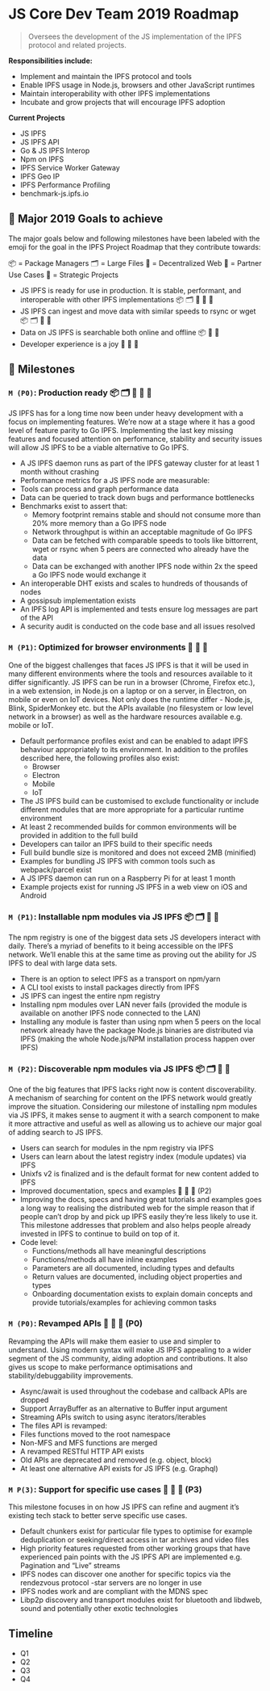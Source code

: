 # JS Core Dev Team 2019 Roadmap

> Oversees the development of the JS implementation of the IPFS protocol and related projects.
 
**Responsibilities include:**
- Implement and maintain the IPFS protocol and tools
- Enable IPFS usage in Node.js, browsers and other JavaScript runtimes
- Maintain interoperability with other IPFS implementations
- Incubate and grow projects that will encourage IPFS adoption

**Current Projects**
- JS IPFS
- JS IPFS API
- Go & JS IPFS Interop
- Npm on IPFS
- IPFS Service Worker Gateway
- IPFS Geo IP
- IPFS Performance Profiling
- benchmark-js.ipfs.io


## 🚀 Major 2019 Goals to achieve

The major goals below and following milestones have been labeled with the emoji for the goal in the IPFS Project Roadmap that they contribute towards:
 
📦 = Package Managers  🗂 = Large Files  🔄 = Decentralized Web  🤝 = Partner Use Cases  🧠 = Strategic Projects
 
- JS IPFS is ready for use in production. It is stable, performant, and interoperable with other IPFS implementations 📦 🗂 🔄 🤝 🧠
- JS IPFS can ingest and move data with similar speeds to rsync or wget 📦 🗂 🔄 🤝
- Data on JS IPFS is searchable both online and offline 📦 🔄 🤝
- Developer experience is a joy  🔄 🤝 🧠

## 💎 Milestones

### `M (P0)`: Production ready 📦 🗂 🔄 🤝 🧠

JS IPFS has for a long time now been under heavy development with a focus on implementing features. We’re now at a stage where it has a good level of feature parity to Go IPFS. Implementing the last key missing features and focused attention on performance, stability and security issues will allow JS IPFS to be a viable alternative to Go IPFS.

- A JS IPFS daemon runs as part of the IPFS gateway cluster for at least 1 month without crashing
- Performance metrics for a JS IPFS node are measurable:
- Tools can process and graph performance data
- Data can be queried to track down bugs and performance bottlenecks
- Benchmarks exist to assert that:
  - Memory footprint remains stable and should not consume more than 20% more memory than a Go IPFS node
  - Network throughput is within an acceptable magnitude of Go IPFS
  - Data can be fetched with comparable speeds to tools like bittorrent, wget or rsync when 5 peers are connected who already have the data
  - Data can be exchanged with another IPFS node within 2x the speed a Go IPFS node would exchange it
- An interoperable DHT exists and scales to hundreds of thousands of nodes
- A gossipsub implementation exists
- An IPFS log API is implemented and tests ensure log messages are part of the API
- A security audit is conducted on the code base and all issues resolved

### `M (P1)`: Optimized for browser environments 🔄 🤝 🧠

One of the biggest challenges that faces JS IPFS is that it will be used in many different environments where the tools and resources available to it differ significantly. JS IPFS can be run in a browser (Chrome, Firefox etc.), in a web extension, in Node.js on a laptop or on a server, in Electron, on mobile or even on IoT devices. Not only does the runtime differ - Node.js, Blink, SpiderMonkey etc. but the APIs available (no filesystem or low level network in a browser) as well as the hardware resources available e.g. mobile or IoT.

- Default performance profiles exist and can be enabled to adapt IPFS behaviour appropriately to its environment. In addition to the profiles described here, the following profiles also exist:
  - Browser
  - Electron
  - Mobile
  - IoT
- The JS IPFS build can be customised to exclude functionality or include different modules that are more appropriate for a particular runtime environment
- At least 2 recommended builds for common environments will be provided in addition to the full build
- Developers can tailor an IPFS build to their specific needs
- Full build bundle size is monitored and does not exceed 2MB (minified)
- Examples for bundling JS IPFS with common tools such as webpack/parcel exist
- A JS IPFS daemon can run on a Raspberry Pi for at least 1 month
- Example projects exist for running JS IPFS in a web view on iOS and Android

### `M (P1)`: Installable npm modules via JS IPFS 📦 🗂 🔄 🧠

The npm registry is one of the biggest data sets JS developers interact with daily. There’s a myriad of benefits to it being accessible on the IPFS network. We’ll enable this at the same time as proving out the ability for JS IPFS to deal with large data sets.

- There is an option to select IPFS as a transport on npm/yarn
- A CLI tool exists to install packages directly from IPFS
- JS IPFS can ingest the entire npm registry
- Installing npm modules over LAN never fails (provided the module is available on another IPFS node connected to the LAN)
- Installing any module is faster than using npm when 5 peers on the local network already have the package
Node.js binaries are distributed via IPFS (making the whole Node.js/NPM installation process happen over IPFS)
 
### `M (P2)`: Discoverable npm modules via JS IPFS 📦 🗂 🔄 🧠

One of the big features that IPFS lacks right now is content discoverability. A mechanism of searching for content on the IPFS network would greatly improve the situation. Considering our milestone of installing npm modules via JS IPFS, it makes sense to augment it with a search component to make it more attractive and useful as well as allowing us to achieve our major goal of adding search to JS IPFS.
 
- Users can search for modules in the npm registry via IPFS
- Users can learn about the latest registry index (module updates) via IPFS
- Unixfs v2 is finalized and is the default format for new content added to IPFS
- Improved documentation, specs and examples 🔄 🤝 🧠 (P2)
- Improving the docs, specs and having great tutorials and examples goes a long way to realising the distributed web for the simple reason that if people can’t drop by and pick up IPFS easily they’re less likely to use it. This milestone addresses that problem and also helps people already invested in IPFS to continue to build on top of it.
- Code level:
  - Functions/methods all have meaningful descriptions
  - Functions/methods all have inline examples
  - Parameters are all documented, including types and defaults
  - Return values are documented, including object properties and types
  - Onboarding documentation exists to explain domain concepts and provide tutorials/examples for achieving common tasks

### `M (P0)`: Revamped APIs 🔄 🤝 🧠 (P0)

Revamping the APIs will make them easier to use and simpler to understand. Using modern syntax will make JS IPFS appealing to a wider segment of the JS community, aiding adoption and contributions. It also gives us scope to make performance optimisations and stability/debuggability improvements.

- Async/await is used throughout the codebase and callback APIs are dropped
- Support ArrayBuffer as an alternative to Buffer input argument
- Streaming APIs switch to using async iterators/iterables
- The files API is revamped:
- Files functions moved to the root namespace
- Non-MFS and MFS functions are merged
- A revamped RESTful HTTP API exists
- Old APIs are deprecated and removed (e.g. object, block)
- At least one alternative API exists for JS IPFS (e.g. Graphql)

### `M P(3)`: Support for specific use cases 🔄 🤝 🧠 (P3)

This milestone focuses in on how JS IPFS can refine and augment it’s existing tech stack to better serve specific use cases.

- Default chunkers exist for particular file types to optimise for example deduplication or seeking/direct access in tar archives and video files
- High priority features requested from other working groups that have experienced pain points with the JS IPFS API are implemented e.g. Pagination and “Live” streams
- IPFS nodes can discover one another for specific topics via the rendezvous protocol
-star servers are no longer in use
- IPFS nodes work and are compliant with the MDNS spec
- Libp2p discovery and transport modules exist for bluetooth and libdweb, sound and potentially other exotic technologies

## Timeline

- Q1
- Q2
- Q3
- Q4
